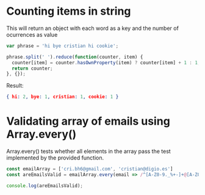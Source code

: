 # Counting items in string

This will return an object with each word as a key and the number of ocurrences as value

```js
var phrase = 'hi bye cristian hi cookie';

phrase.split(' ').reduce(function(counter, item) {
  counter[item] = counter.hasOwnProperty(item) ? counter[item] + 1 : 1;
  return counter;
}, {});
```

Result:

```json
{ hi: 2, bye: 1, cristian: 1, cookie: 1 }
```

# Validating array of emails using Array.every()

Array.every() tests whether all elements in the array pass the test implemented by the provided function.

```js
const emailArray = ['cri.bh6@gmail.com', 'cristian@digio.es']
const areEmailsValid = emailArray.every(email => /^[A-Z0-9._%+-]+@[A-Z0-9.-]+\.[A-Z]{2,4}$/i.test(email));

console.log(areEmailsValid);
```



